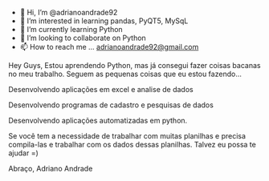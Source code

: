 - 👋 Hi, I’m @adrianoandrade92
- 👀 I’m interested in learning pandas, PyQT5, MySqL
- 🌱 I’m currently learning Python
- 💞️ I’m looking to collaborate on Python
- 📫 How to reach me ... adrianoandrade92@gmail.com

Hey Guys,
Estou aprendendo Python, mas já consegui fazer coisas bacanas no meu trabalho.
Seguem as pequenas coisas que eu estou fazendo...

  Desenvolvendo aplicações em excel e analise de dados
  
  Desenvolvendo programas de cadastro e pesquisas de dados
  
  Desenvolvendo aplicações automatizadas em python.
  
  Se você tem a necessidade de trabalhar com muitas planilhas e precisa compila-las e trabalhar com os dados dessas planilhas.
  Talvez eu possa te ajudar =)
  
  Abraço,
  Adriano Andrade

<!---
adrianoandrade92/adrianoandrade92 is a ✨ special ✨ repository because its `README.md` (this file) appears on your GitHub profile.
You can click the Preview link to take a look at your changes.
--->

